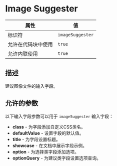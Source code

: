 # Image Suggester

| 属性 | 值 |
|------|----|
| 标识符 | `imageSuggester` |
| 允许在代码块中使用 | `true` |
| 允许内联使用 | `true` |

## 描述

建议图像文件的输入字段。

## 允许的参数

以下输入字段参数可以用于 `imageSuggester` 输入字段：

- **class** - 为字段添加自定义CSS类名。
- **defaultValue** - 设置字段的默认值。
- **title** - 为字段设置标题。
- **showcase** - 在文档中展示字段示例。
- **option** - 为选择类字段添加选项。
- **optionQuery** - 为建议类字段设置选项查询。
